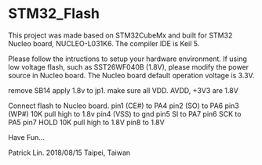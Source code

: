 # STM32_Flash
This project was made based on STM32CubeMx and built for STM32 Nucleo board, NUCLEO-L031K6. The compiler IDE is Keil 5.

Please follow the intructions to setup your hardware environment.
If using low voltage flash, such as SST26WF040B (1.8V), please modify the power source in Nucleo board.
The Nucleo board default operation voltage is 3.3V.

  remove SB14
  apply 1.8v to jp1. make sure all VDD. AVDD, +3V3 are 1.8V
  
Connect flash to Nucleo board.
  pin1 (CE#) to PA4
  pin2 (SO) to PA6
  pin3 (WP#) 10K pull high to 1.8v
  pin4 (VSS) to gnd
  pin5 SI to PA7
  pin6 SCK to PA5
  pin7 HOLD 10K pull high to 1.8V
  pin8 to 1.8V
  
Have Fun...

Patrick Lin.
2018/08/15
Taipei, Taiwan
